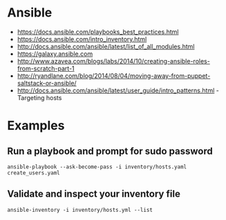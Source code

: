 # Ansible

- <https://docs.ansible.com/playbooks_best_practices.html>
- <https://docs.ansible.com/intro_inventory.html>
- <http://docs.ansible.com/ansible/latest/list_of_all_modules.html>
- <https://galaxy.ansible.com>
- <http://www.azavea.com/blogs/labs/2014/10/creating-ansible-roles-from-scratch-part-1>
- <http://ryandlane.com/blog/2014/08/04/moving-away-from-puppet-saltstack-or-ansible/>
- <http://docs.ansible.com/ansible/latest/user_guide/intro_patterns.html> - Targeting hosts

# Examples

## Run a playbook and prompt for sudo password

```
ansible-playbook --ask-become-pass -i inventory/hosts.yaml create_users.yaml
```

## Validate and inspect your inventory file

```
ansible-inventory -i inventory/hosts.yml --list
```
